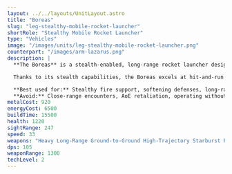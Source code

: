 ```yaml
---
layout: ../../layouts/UnitLayout.astro
title: "Boreas"
slug: "leg-stealthy-mobile-rocket-launcher"
shortRole: "Stealthy Mobile Rocket Launcher"
type: "Vehicles"
image: "/images/units/leg-stealthy-mobile-rocket-launcher.png"
counterpart: "/images/arm-lazarus.png"
description: |
  **The Boreas** is a stealth-enabled, long-range rocket launcher designed to devastate enemy positions without ever revealing its location. Equipped with a high-trajectory starburst rocket system, it delivers powerful indirect fire from extreme distances, striking targets before they can respond.

  Thanks to its stealth capabilities, the Boreas excels at hit-and-run bombardments, ambushing static defenses, and harassing key infrastructure — all while remaining off enemy radar. It thrives when used in combination with forward scouts or radar units.

  **Best used for:** Stealthy fire support, softening defenses, long-range harassment  
  **Avoid:** Close-range encounters, AoE retaliation, operating without vision support
metalCost: 920
energyCost: 6500
buildTime: 15500
health: 1220
sightRange: 247
speed: 33
weapons: "Heavy Long-Range Ground-to-Ground High-Trajectory Starburst Rocket Launcher"
dps: 105
weaponRange: 1300
techLevel: 2
---
```

